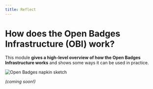 ```yaml
---
title: Reflect
---
```


# How does the Open Badges Infrastructure (OBI) work?

This module **gives a high-level overview of how the Open Badges Infrastructure works** and shows some ways it can be used in practice.

<img src="{{ site.baseurl }}/img/napkin-sketch.png" alt="Open Badges napkin sketch"></a></p>

*(coming soon!)*
